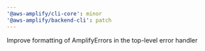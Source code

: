 ```yaml
---
'@aws-amplify/cli-core': minor
'@aws-amplify/backend-cli': patch
---
```


Improve formatting of AmplifyErrors in the top-level error handler
